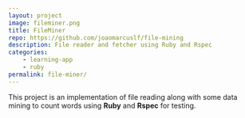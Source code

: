 ```yaml
---
layout: project
image: fileminer.png
title: FileMiner
repo: https://github.com/joaomarcuslf/file-mining
description: File reader and fetcher using Ruby and Rspec
categories:
    - learning-app
    - ruby
permalink: file-miner/
---
```


This project is an implementation of file reading along with some data mining to count words using **Ruby** and **Rspec** for testing.